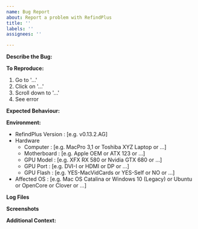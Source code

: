 ```yaml
---
name: Bug Report
about: Report a problem with RefindPlus
title: ''
labels: ''
assignees: ''

---
```


**Describe the Bug:**
<!-- ADD A CLEAR AND CONCISE DESCRIPTION OF THE BUG AFTER THIS LINE -->




**To Reproduce:**
<!-- AMEND THE EXAMPLE BELOW -->
1. Go to '...'
2. Click on '...'
3. Scroll down to '...'
4. See error




**Expected Behaviour:**
<!-- ADD A CLEAR AND CONCISE DESCRIPTION OF WHAT YOU EXPECTED AFTER THIS LINE -->




**Environment:**
<!-- AMEND THE TEMPLATE BELOW -->
 - RefindPlus Version : [e.g. v0.13.2.AG]
 - Hardware
   * Computer         : [e.g. MacPro 3,1 or Toshiba XYZ Laptop or ...]
   * Motherboard      : [e.g. Apple OEM or ATX 123 or ...]
   * GPU Model        : [e.g. XFX RX 580 or Nvidia GTX 680 or ...]
   * GPU Port         : [e.g. DVI-I or HDMI or DP or ...]
   * GPU Flash        : [e.g. YES-MacVidCards or YES-Self or NO or ...]
 - Affected OS        : [e.g. Mac OS Catalina or Windows 10 (Legacy) or Ubuntu or OpenCore or Clover or ...]



**Log Files**
<!--
Run the DBG Buld file and add a debug log file ... Log Level 0 or 4.
Kindly attach the file and do not paste the contents directly in your post.
ATTACH AFTER THE ARROW BELOW
-->




**Screenshots**
<!--
If applicable, add screenshots to help explain your problem.
You can save a RefindPlus screenshot by using the F10 key.
The screenshots will be saved as a PNG file in your ESP.
ATTACH THE SCREENSHOTS AFTER THE ARROW BELOW
-->




**Additional Context:**
<!-- ADD ANY OTHER RELEVANT INFORMATION AFTER THIS LINE -->
